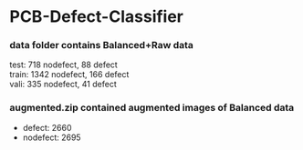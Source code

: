 # PCB-Defect-Classifier

### data folder contains Balanced+Raw data
test: 718 nodefect, 88 defect <br>
train: 1342 nodefect, 166 defect <br>
vali: 335 nodefect, 41 defect <br>

### augmented.zip contained augmented images of Balanced data
- defect: 2660
- nodefect: 2695
